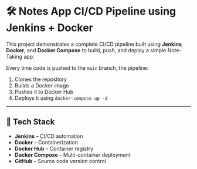 # 🛠️ Notes App CI/CD Pipeline using Jenkins + Docker

This project demonstrates a complete CI/CD pipeline built using **Jenkins**, **Docker**, and **Docker Compose** to build, push, and deploy a simple Note-Taking app.

Every time code is pushed to the `main` branch, the pipeline:
1. Clones the repository
2. Builds a Docker image
3. Pushes it to Docker Hub
4. Deploys it using `docker-compose up -d`

---

## 🚀 Tech Stack

- **Jenkins** – CI/CD automation
- **Docker** – Containerization
- **Docker Hub** – Container registry
- **Docker Compose** – Multi-container deployment
- **GitHub** – Source code version control
